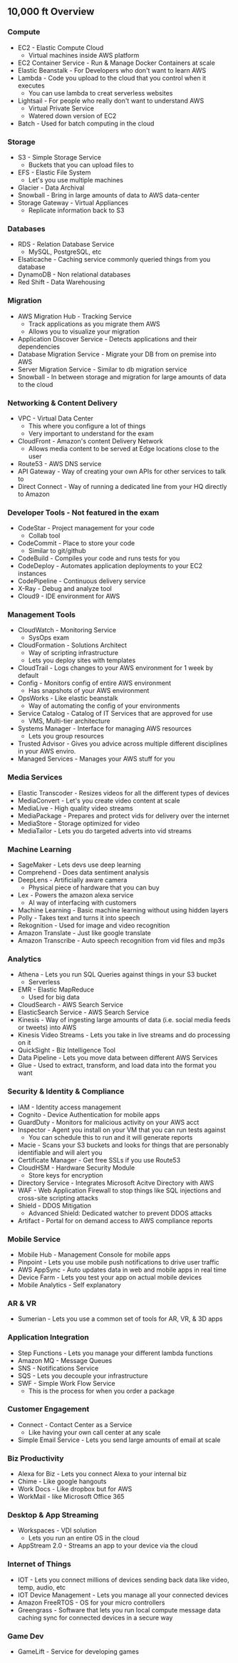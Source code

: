 ## 10,000 ft Overview

### Compute
* EC2 - Elastic Compute Cloud
    * Virtual machines inside AWS platform
* EC2 Container Service - Run & Manage Docker Containers at scale
* Elastic Beanstalk - For Developers who don't want to learn AWS
* Lambda - Code you upload to the cloud that you control when it executes
    * You can use lambda to creat serverless websites
* Lightsail - For people who really don't want to understand AWS
    * Virtual Private Service
    * Watered down version of EC2
* Batch - Used for batch computing in the cloud

### Storage
* S3 - Simple Storage Service
    * Buckets that you can upload files to
* EFS - Elastic File System
    * Let's you use multiple machines
* Glacier - Data Archival
* Snowball - Bring in large amounts of data to AWS data-center
* Storage Gateway - Virtual Appliances
    * Replicate information back to S3

### Databases
* RDS - Relation Database Service
    * MySQL, PostgreSQL, etc
* Elsaticache - Caching service commonly queried things from you database
* DynamoDB - Non relational databases
* Red Shift - Data Warehousing

### Migration
* AWS Migration Hub - Tracking Service
    * Track applications as you migrate them AWS
    * Allows you to visualize your migration
* Application Discover Service - Detects applications and their dependencies
* Database Migration Service - Migrate your DB from on premise into AWS
* Server Migration Service - Similar to db migration service
* Snowball - In between storage and migration for large amounts of data to the cloud

### Networking & Content Delivery
* VPC - Virtual Data Center
    * This where you configure a lot of things
    * Very important to understand for the exam
* CloudFront - Amazon's content Delivery Network
    * Allows media content to be served at Edge locations close to the user
* Route53 - AWS DNS service
* API Gateway - Way of creating your own APIs for other services to talk to
* Direct Connect - Way of running a dedicated line from your HQ directly to Amazon

### Developer Tools - Not featured in the exam
* CodeStar - Project management for your code
    * Collab tool
* CodeCommit - Place to store your code
    * Similar to git/github
* CodeBuild - Compiles your code and runs tests for you
* CodeDeploy - Automates application deployments to your EC2 instances
* CodePipeline - Continuous delivery service
* X-Ray - Debug and analyze tool
* Cloud9 - IDE environment for AWS

### Management Tools 
* CloudWatch - Monitoring Service
    * SysOps exam
* CloudFormation - Solutions Architect
    * Way of scripting infrastructure
    * Lets you deploy sites with templates
* CloudTrail - Logs changes to your AWS environment for 1 week by default
* Config - Monitors config of entire AWS environment
    * Has snapshots of your AWS environment
* OpsWorks - Like elastic beanstalk
    * Way of automating the config of your environments
* Service Catalog - Catalog of IT Services that are approved for use
    * VMS, Multi-tier architecture
* Systems Manager - Interface for managing AWS resources
    * Lets you group resources
* Trusted Advisor - Gives you advice across multiple different disciplines in your AWS enviro.
* Managed Services - Manages your AWS stuff for you

### Media Services
* Elastic Transcoder - Resizes videos for all the different types of devices
* MediaConvert - Let's you create video content at scale
* MediaLive - High quality video streams
* MediaPackage - Prepares and protect vids for delivery over the internet
* MediaStore - Storage optimized for video
* MediaTailor - Lets you do targeted adverts into vid streams

### Machine Learning
* SageMaker - Lets devs use deep learning
* Comprehend - Does data sentiment analysis
* DeepLens - Artificially aware camera
    * Physical piece of hardware that you can buy
* Lex - Powers the amazon alexa service
    * AI way of interfacing with customers
* Machine Learning - Basic machine learning without using hidden layers
* Polly - Takes text and turns it into speech
* Rekognition - Used for image and video recognition
* Amazon Translate - Just like google translate
* Amazon Transcribe - Auto speech recognition from vid files and mp3s

### Analytics
* Athena - Lets you run SQL Queries against things in your S3 bucket
    * Serverless
* EMR - Elastic MapReduce
    * Used for big data
* CloudSearch - AWS Search Service
* ElasticSearch Service - AWS Search Service
* Kinesis - Way of ingesting large amounts of data (i.e. social media feeds or tweets) into AWS
* Kinesis Video Streams - Lets you take in live streams and do processing on it
* QuickSight - Biz Intelligence Tool
* Data Pipeline - Lets you move data between different AWS Services
* Glue - Used to extract, transform, and load data into the format you want

### Security & Identity & Compliance
* IAM - Identity access management
* Cognito - Device Authentication for mobile apps
* GuardDuty - Monitors for malicious activity on your AWS acct
* Inspector - Agent you install on your VM that you can run tests against
    * You can schedule this to run and it will generate reports
* Macie - Scans your S3 buckets and looks for things that are personably identifiable and will alert you
* Certificate Manager - Get free SSLs if you use Route53
* CloudHSM - Hardware Security Module
    * Store keys for encryption
* Directory Service - Integrates Microsoft Acitve Directory with AWS
* WAF - Web Application Firewall to stop things like SQL injections and cross-site scripting attacks
* Shield - DDOS Mitigation
    * Advanced Shield: Dedicated watcher to prevent DDOS attacks
* Artifact - Portal for on demand access to AWS compliance reports

### Mobile Service
* Mobile Hub - Management Console for mobile apps
* Pinpoint - Lets you use mobile push notifications to drive user traffic
* AWS AppSync - Auto updates data in web and mobile apps in real time
* Device Farm - Lets you test your app on actual mobile devices
* Mobile Analytics - Self explanatory

### AR & VR
* Sumerian - Lets you use a common set of tools for AR, VR, & 3D apps

### Application Integration
* Step Functions - Lets you manage your different lambda functions
* Amazon MQ - Message Queues
* SNS - Notifications Service
* SQS - Lets you decouple your infrastructure
* SWF - Simple Work Flow Service
    * This is the process for when you order a package

### Customer Engagement
* Connect - Contact Center as a Service
    * Like having your own call center at any scale
* Simple Email Service - Lets you send large amounts of email at scale

### Biz Productivity
* Alexa for Biz - Lets you connect Alexa to your internal biz
* Chime - Like google hangouts
* Work Docs - Like dropbox but for AWS
* WorkMail - like Microsoft Office 365

### Desktop & App Streaming
* Workspaces - VDI solution
    * Lets you run an entire OS in the cloud
* AppStream 2.0 - Streams an app to your device via the cloud

### Internet of Things
* IOT - Lets you connect millions of devices sending back data like video, temp, audio, etc
* IOT Device Management - Lets you manage all your connected devices
* Amazon FreeRTOS - OS for your micro controllers
* Greengrass - Software that lets you run local compute message data caching sync for connected devices in a secure way

### Game Dev
* GameLift - Service for developing games